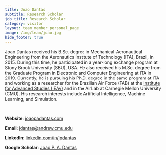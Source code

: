 ```yaml
---
title: Joao Dantas
subtitle: Research Scholar
job_title: Research Scholar
category: visitor
layout: team_member_personal_page
image: /img/team/joao.jpg
hide_footer: true
---
```


Joao Dantas received his B.Sc. degree in Mechanical-Aeronautical Engineering from the Aeronautics Institute of Technology (ITA), Brazil, in 2015. During this time, he participated in a year-long exchange program at Stony Brook University (SBU), USA. He also received his M.Sc. degree from the Graduate Program in Electronic and Computer Engineering at ITA in 2019. Currently, he is pursuing his Ph.D. degree in the same program at ITA and working as a researcher for the Brazilian Air Force (FAB) at the [Institute for Advanced Studies (IEAv)](https://ieav.dcta.mil.br/ "IEAv Homepage") and in the AirLab at Carnegie Mellon University (CMU). His research interests include Artificial Intelligence, Machine Learning, and Simulation.

<br>

**Website**: [joaopadantas.com](http://www.joaopadantas.com)

**Email**: [jdantas@andrew.cmu.edu](mailto:jdantas@andrew.cmu.edu)

**LinkedIn**: [linkedin.com/in/jpdantas](https://www.linkedin.com/in/jpdantas/)

**Google Scholar**: [Joao P. A. Dantas](https://scholar.google.com/citations?hl=pt-BR&user=RjeTT9cAAAAJ)
